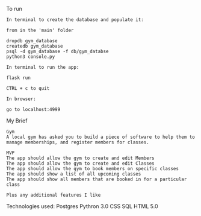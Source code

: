 To run

    In terminal to create the database and populate it:

    from in the 'main' folder

    dropdb gym_database
    createdb gym_database
    psql -d gym_database -f db/gym_databse
    python3 console.py

    In terminal to run the app:
    
    flask run

    CTRL + c to quit

    In browser:

    go to localhost:4999

My Brief

    Gym
    A local gym has asked you to build a piece of software to help them to manage memberships, and register members for classes.

    MVP
    The app should allow the gym to create and edit Members
    The app should allow the gym to create and edit Classes
    The app should allow the gym to book members on specific classes
    The app should show a list of all upcoming classes
    The app should show all members that are booked in for a particular class

    Plus any additional features I like

Technologies used:
    Postgres
    Pythron 3.0
    CSS
    SQL
    HTML 5.0





